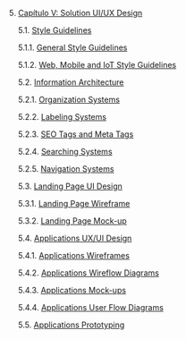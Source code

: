 5. [Capítulo V: Solution UI/UX Design](docs/chapter-V.md#capítulo-v-solution-uiux-design)

    5.1. [Style Guidelines](docs/chapter-V.md#51-style-guidelines)

    5.1.1. [General Style Guidelines](docs/chapter-V.md#511-general-style-guidelines)

    5.1.2. [Web, Mobile and IoT Style Guidelines](docs/chapter-V.md#512-web-mobile-iot-style-guidelines)

    5.2. [Information Architecture](docs/chapter-V.md#52-information-architecture)

    5.2.1. [Organization Systems](docs/chapter-V.md#521-organization-systems)

    5.2.2. [Labeling Systems](docs/chapter-V.md#522-labeling-systems)

    5.2.3. [SEO Tags and Meta Tags](docs/chapter-V.md#523-seo-tags-meta-tags)

    5.2.4. [Searching Systems](docs/chapter-V.md#524-searching-systems)

    5.2.5. [Navigation Systems](docs/chapter-V.md#525-navigation-systems)

    5.3. [Landing Page UI Design](docs/chapter-V.md#53-landing-page-ui-design)

    5.3.1. [Landing Page Wireframe](docs/chapter-V.md#531-landing-page-wireframe)

    5.3.2. [Landing Page Mock-up](docs/chapter-V.md#532-landing-page-mock-up)

    5.4. [Applications UX/UI Design](docs/chapter-V.md#54-applications-uxui-design)

    5.4.1. [Applications Wireframes](docs/chapter-V.md#541-applications-wireframes)

    5.4.2. [Applications Wireflow Diagrams](docs/chapter-V.md#542-applications-wireflow-diagrams)

    5.4.3. [Applications Mock-ups](docs/chapter-V.md#543-applications-mock-ups)

    5.4.4. [Applications User Flow Diagrams](docs/chapter-V.md#544-applications-user-flow-diagrams)

    5.5. [Applications Prototyping](docs/chapter-V.md#55-applications-prototyping)